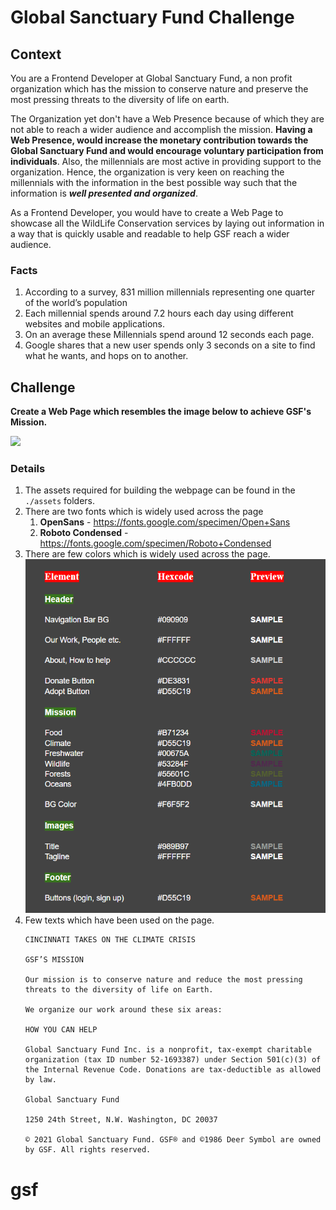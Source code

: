 # Global Sanctuary Fund Challenge

## Context
You are a Frontend Developer at Global Sanctuary Fund, a non profit organization which has the mission to conserve nature and preserve the most pressing threats to the diversity of life on earth. 

The Organization yet don't have a Web Presence because of which they are not able to reach a wider audience and accomplish the mission. **Having a Web Presence, would increase the monetary contribution towards the Global Sanctuary Fund and would encourage voluntary participation from individuals**. Also, the millennials are most active in providing support to the organization. Hence, the organization is very keen on reaching the millennials with the information in the best possible way such that the information is ***well presented and organized***.

As a Frontend Developer, you would have to create a Web Page to showcase all the WildLife Conservation services by laying out information in a way that is quickly usable and readable to help GSF reach a wider audience.

### Facts
1. According to a survey, 831 million millennials representing one quarter of the world’s population
2. Each millennial spends around 7.2 hours each day using different websites and mobile applications.
2. On an average these Millennials spend around 12 seconds each page. 
3. Google shares that a new user spends only 3 seconds on a site to find what he wants, and hops on to another.

## Challenge

**Create a Web Page which resembles the image below to achieve GSF's Mission.**

![](./GSF.png)

### Details
1. The assets required for building the webpage can be found in the `./assets` folders.
2. There are two fonts which is widely used across the page
    1. **OpenSans** - https://fonts.google.com/specimen/Open+Sans
    2. **Roboto Condensed** - https://fonts.google.com/specimen/Roboto+Condensed
3. There are few colors which is widely used across the page.
    ![](./assets/color-codes.png)
4. Few texts which have been used on the page.
    ```
    CINCINNATI TAKES ON THE CLIMATE CRISIS

    GSF’S MISSION

    Our mission is to conserve nature and reduce the most pressing threats to the diversity of life on Earth.

    We organize our work around these six areas:

    HOW YOU CAN HELP

    Global Sanctuary Fund Inc. is a nonprofit, tax-exempt charitable organization (tax ID number 52-1693387) under Section 501(c)(3) of the Internal Revenue Code. Donations are tax-deductible as allowed by law.

    Global Sanctuary Fund

    1250 24th Street, N.W. Washington, DC 20037

    © 2021 Global Sanctuary Fund. GSF® and ©1986 Deer Symbol are owned by GSF. All rights reserved.
    ```
# gsf
